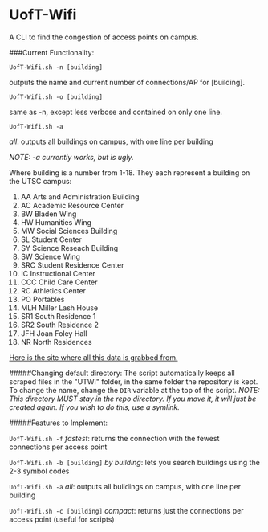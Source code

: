 # UofT-Wifi
A CLI to find the congestion of access points on campus.

###Current Functionality:

`UofT-Wifi.sh -n [building]`

outputs the name and current number of connections/AP for [building].

`UofT-Wifi.sh -o [building]`

same as -n, except less verbose and contained on only one line.


`UofT-Wifi.sh -a`

*all*: outputs all buildings on campus, with one line per building

*NOTE: -a currently works, but is ugly.*

Where building is a number from 1-18. They each represent a building on the UTSC campus:
 
1.   AA Arts and Administration Building
2.   AC Academic Resource Center
3.   BW Bladen Wing
4.   HW Humanities Wing
5.   MW Social Sciences Building
6.   SL Student Center
7.   SY Science Reseach Building
8.   SW Science Wing
9.   SRC Student Residence Center
10.  IC Instructional Center
11.  CCC Child Care Center
12.  RC Athletics Center
13.  PO Portables
14.  MLH Miller Lash House
15.  SR1 South Residence 1
16.  SR2 South Residence 2
17.  JFH Joan Foley Hall
18.  NR North Residences

[Here is the site where all this data is grabbed from.](http://utsc.utoronto.ca/webapps/wirelessmap/cwn.php)

#####Changing default directory:
The script automatically keeps all scraped files in the "UTWI" folder, in the same folder the repository is kept. To change the name, change the `DIR` variable at the top of the script. *NOTE: This directory MUST stay in the repo directory. If you move it, it will just be created again. If you wish to do this, use a symlink.*

#####Features to Implement:

`UofT-Wifi.sh -f`
*fastest*: returns the connection with the fewest connections per access point

`UofT-Wifi.sh -b [building]`
*by building*: lets you search buildings using the 2-3 symbol codes

`UofT-Wifi.sh -a`
*all*: outputs all buildings on campus, with one line per building

`UofT-Wifi.sh -c [building]`
*compact*: returns just the connections per access point (useful for scripts) 
